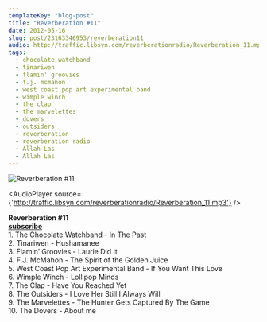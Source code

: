 ```yaml
---
templateKey: "blog-post"
title: "Reverberation #11"
date: 2012-05-16
slug: post/23163346953/reverberation11
audio: http://traffic.libsyn.com/reverberationradio/Reverberation_11.mp3
tags:
  - chocolate watchband
  - tinariwen
  - flamin' groovies
  - f.j. mcmahon
  - west coast pop art experimental band
  - wimple winch
  - the clap
  - the marvelettes
  - dovers
  - outsiders
  - reverberation
  - reverberation radio
  - Allah-Las
  - Allah Las
---
```


![Reverberation #11](../images/2197086564e43000ac8942afe3b86ae8b202b1029f0bd73d17d7bfefd4333d23.jpg)

<AudioPlayer source={'http://traffic.libsyn.com/reverberationradio/Reverberation_11.mp3'} />

<p><strong>Reverberation #11<br /><a href="http://itunes.apple.com/us/podcast/reverberation-radio/id520739212?ign-mpt=uo%3D4" title="subscribe" target="_blank">subscribe</a><br /></strong>1. The Chocolate Watchband - In The Past<br />2. Tinariwen - Hushamanee<br />3. Flamin&rsquo; Groovies - Laurie Did It<br />4. F.J. McMahon - The Spirit of the Golden Juice <br />5. West Coast Pop Art Experimental Band - If You Want This Love<br />6. Wimple Winch - Lollipop Minds<br />7. The Clap - Have You Reached Yet<br />8. The Outsiders - I Love Her Still I Always Will<br />9. The Marvelettes - The Hunter Gets Captured By The Game<br />10. The Dovers - About me</p>
